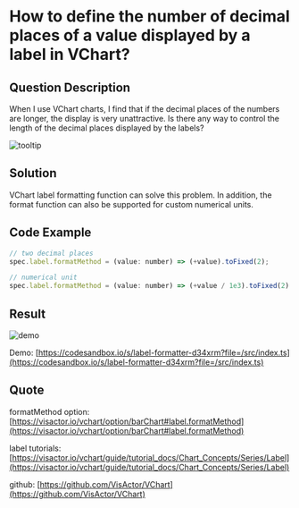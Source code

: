# How to define the number of decimal places of a value displayed by a label in VChart?

## Question Description

When I use VChart charts, I find that if the decimal places of the numbers are longer, the display is very unattractive. Is there any way to control the length of the decimal places displayed by the labels?

![tooltip](/vchart/faq/44-0.png)

## Solution

VChart label formatting function can solve this problem. In addition, the format function can also be supported for custom numerical units.

## Code Example

```javascript
// two decimal places
spec.label.formatMethod = (value: number) => (+value).toFixed(2);

// numerical unit
spec.label.formatMethod = (value: number) => (+value / 1e3).toFixed(2) + 'k';
```

## Result

![demo](/vchart/faq/44-1.png)

Demo: [https://codesandbox.io/s/label-formatter-d34xrm?file=/src/index.ts](https://codesandbox.io/s/label-formatter-d34xrm?file=/src/index.ts)

## Quote

formatMethod option: [https://visactor.io/vchart/option/barChart#label.formatMethod](https://visactor.io/vchart/option/barChart#label.formatMethod)

label tutorials: [https://visactor.io/vchart/guide/tutorial_docs/Chart_Concepts/Series/Label](https://visactor.io/vchart/guide/tutorial_docs/Chart_Concepts/Series/Label)

github: [https://github.com/VisActor/VChart](https://github.com/VisActor/VChart)
